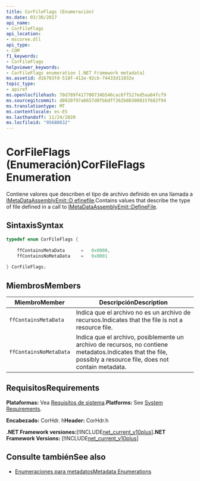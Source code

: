 ```yaml
---
title: CorFileFlags (Enumeración)
ms.date: 03/30/2017
api_name:
- CorFileFlags
api_location:
- mscoree.dll
api_type:
- COM
f1_keywords:
- CorFileFlags
helpviewer_keywords:
- CorFileFlags enumeration [.NET Framework metadata]
ms.assetid: d16703fd-518f-412e-92cb-74433d11032e
topic_type:
- apiref
ms.openlocfilehash: 70d789f417700734b546cac6ff527ed5aa84fcf9
ms.sourcegitcommit: d8020797a6657d0fbbdff362b80300815f682f94
ms.translationtype: MT
ms.contentlocale: es-ES
ms.lasthandoff: 11/24/2020
ms.locfileid: "95688632"
---
```

# <a name="corfileflags-enumeration"></a><span data-ttu-id="49b04-102">CorFileFlags (Enumeración)</span><span class="sxs-lookup"><span data-stu-id="49b04-102">CorFileFlags Enumeration</span></span>

<span data-ttu-id="49b04-103">Contiene valores que describen el tipo de archivo definido en una llamada a [IMetaDataAssemblyEmit::D efinefile](imetadataassemblyemit-definefile-method.md).</span><span class="sxs-lookup"><span data-stu-id="49b04-103">Contains values that describe the type of file defined in a call to [IMetaDataAssemblyEmit::DefineFile](imetadataassemblyemit-definefile-method.md).</span></span>  
  
## <a name="syntax"></a><span data-ttu-id="49b04-104">Sintaxis</span><span class="sxs-lookup"><span data-stu-id="49b04-104">Syntax</span></span>  
  
```cpp  
typedef enum CorFileFlags {  
  
    ffContainsMetaData      =   0x0000,  
    ffContainsNoMetaData    =   0x0001  
  
} CorFileFlags;  
```  
  
## <a name="members"></a><span data-ttu-id="49b04-105">Miembros</span><span class="sxs-lookup"><span data-stu-id="49b04-105">Members</span></span>  
  
|<span data-ttu-id="49b04-106">Miembro</span><span class="sxs-lookup"><span data-stu-id="49b04-106">Member</span></span>|<span data-ttu-id="49b04-107">Descripción</span><span class="sxs-lookup"><span data-stu-id="49b04-107">Description</span></span>|  
|------------|-----------------|  
|`ffContainsMetaData`|<span data-ttu-id="49b04-108">Indica que el archivo no es un archivo de recursos.</span><span class="sxs-lookup"><span data-stu-id="49b04-108">Indicates that the file is not a resource file.</span></span>|  
|`ffContainsNoMetaData`|<span data-ttu-id="49b04-109">Indica que el archivo, posiblemente un archivo de recursos, no contiene metadatos.</span><span class="sxs-lookup"><span data-stu-id="49b04-109">Indicates that the file, possibly a resource file, does not contain metadata.</span></span>|  
  
## <a name="requirements"></a><span data-ttu-id="49b04-110">Requisitos</span><span class="sxs-lookup"><span data-stu-id="49b04-110">Requirements</span></span>  

 <span data-ttu-id="49b04-111">**Plataformas:** Vea [Requisitos de sistema](../../get-started/system-requirements.md).</span><span class="sxs-lookup"><span data-stu-id="49b04-111">**Platforms:** See [System Requirements](../../get-started/system-requirements.md).</span></span>  
  
 <span data-ttu-id="49b04-112">**Encabezado:** CorHdr. h</span><span class="sxs-lookup"><span data-stu-id="49b04-112">**Header:** CorHdr.h</span></span>  
  
 <span data-ttu-id="49b04-113">**.NET Framework versiones:**[!INCLUDE[net_current_v10plus](../../../../includes/net-current-v10plus-md.md)]</span><span class="sxs-lookup"><span data-stu-id="49b04-113">**.NET Framework Versions:** [!INCLUDE[net_current_v10plus](../../../../includes/net-current-v10plus-md.md)]</span></span>  
  
## <a name="see-also"></a><span data-ttu-id="49b04-114">Consulte también</span><span class="sxs-lookup"><span data-stu-id="49b04-114">See also</span></span>

- [<span data-ttu-id="49b04-115">Enumeraciones para metadatos</span><span class="sxs-lookup"><span data-stu-id="49b04-115">Metadata Enumerations</span></span>](metadata-enumerations.md)
